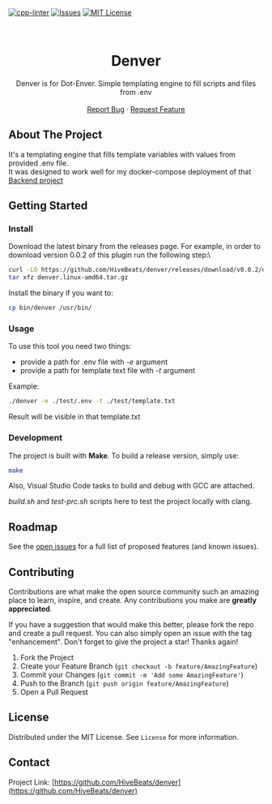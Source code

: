 <!-- PROJECT SHIELDS -->
[![cpp-linter](https://github.com/shenxianpeng/cpp-linter-action/actions/workflows/cpp-linter.yml/badge.svg)](https://github.com/HiveBeats/denvlate/blob/main/.github/workflows/cpp-linter.yaml)
[![Issues][issues-shield]][issues-url]
[![MIT License][license-shield]][license-url]

<!-- PROJECT LOGO -->
<br />
<div align="center">

<h1 align="center">Denver</h3>

  <p align="center">
    Denver is for Dot-Enver. Simple templating engine to fill scripts and files from .env
    <br />
    <br />
    <a href="https://github.com/HiveBeats/denver/issues">Report Bug</a>
    ·
    <a href="https://github.com/HiveBeats/denver/issues">Request Feature</a>
  </p>
</div>

<!-- ABOUT THE PROJECT -->
## About The Project

It's a templating engine that fills template variables with values from provided .env file. 
<br/>
It was designed to work well for my docker-compose deployment of that <a href="https://github.com/HiveBeats/ServiceQueueBackendEF">Backend project</a>


<!-- GETTING STARTED -->
## Getting Started

### Install
Download the latest binary from the releases page. For example, in order to download version 0.0.2 of this plugin run the following step:\
```sh
curl -LO https://github.com/HiveBeats/denver/releases/download/v0.0.2/denver.linux-amd64.tar.gz
tar xfz denver.linux-amd64.tar.gz
```

Install the binary if you want to:
```sh
cp bin/denver /usr/bin/
```
### Usage
To use this tool you need two things:
 - provide a path for .env file with *-e* argument
 - provide a path for template text file with *-t* argument

Example:
```sh
./denver -e ./test/.env -t ./test/template.txt
```
Result will be visible in that template.txt

### Development

The project is built with **Make**. To build a release version, simply use:
```sh
make
```

Also, Visual Studio Code tasks to build and debug with GCC are attached. 

*build.sh* and *test-prc.sh* scripts here to test the project locally with clang.  



<!-- ROADMAP -->
## Roadmap

See the [open issues](https://github.com/HiveBeats/denver/issues) for a full list of proposed features (and known issues).



<!-- CONTRIBUTING -->
## Contributing

Contributions are what make the open source community such an amazing place to learn, inspire, and create. Any contributions you make are **greatly appreciated**.

If you have a suggestion that would make this better, please fork the repo and create a pull request. You can also simply open an issue with the tag "enhancement".
Don't forget to give the project a star! Thanks again!

1. Fork the Project
2. Create your Feature Branch (`git checkout -b feature/AmazingFeature`)
3. Commit your Changes (`git commit -m 'Add some AmazingFeature'`)
4. Push to the Branch (`git push origin feature/AmazingFeature`)
5. Open a Pull Request



<!-- LICENSE -->
## License

Distributed under the MIT License. See `License` for more information.



<!-- CONTACT -->
## Contact

Project Link: [https://github.com/HiveBeats/denver](https://github.com/HiveBeats/denver)



<!-- MARKDOWN LINKS & IMAGES -->
<!-- https://www.markdownguide.org/basic-syntax/#reference-style-links -->
[contributors-shield]: https://img.shields.io/github/contributors/HiveBeats/denver.svg
[contributors-url]: https://github.com/HiveBeats/denver/graphs/contributors
[forks-shield]: https://img.shields.io/github/forks/HiveBeats/denver.svg
[forks-url]: https://github.com/HiveBeats/denver/network/members
[stars-shield]: https://img.shields.io/github/stars/HiveBeats/denver.svg
[stars-url]: https://github.com/HiveBeats/denver/stargazers
[issues-shield]: https://img.shields.io/github/issues/HiveBeats/denver.svg
[issues-url]: https://github.com/HiveBeats/denver/issues
[license-shield]: https://img.shields.io/github/license/HiveBeats/denver.svg
[license-url]: https://github.com/HiveBeats/denver/blob/master/LICENSE.txt
[linkedin-shield]: https://img.shields.io/badge/-LinkedIn-black.svg?style=for-the-badge&logo=linkedin&colorB=555
[linkedin-url]: https://linkedin.com/in/linkedin_username
[product-screenshot]: images/screenshot.png
